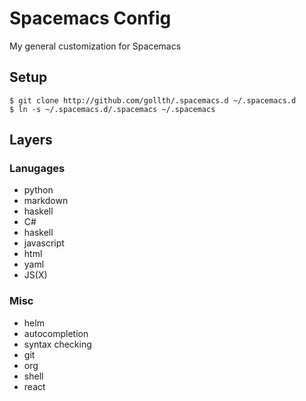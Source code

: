 # Spacemacs Config
My general customization for Spacemacs

## Setup
```
$ git clone http://github.com/gollth/.spacemacs.d ~/.spacemacs.d
$ ln -s ~/.spacemacs.d/.spacemacs ~/.spacemacs
```

## Layers

### Lanugages
- python
- markdown
- haskell
- C#
- haskell
- javascript
- html
- yaml
- JS(X)
    

### Misc
- helm
- autocompletion
- syntax checking
- git
- org
- shell
- react
